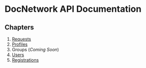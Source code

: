 # DocNetwork API Documentation

## Chapters

1. [Requests](/chapters/01-requests.md)
2. [Profiles](/chapters/02-profiles.md)
3. Groups (*Coming Soon*)
4. [Users](/chapters/04-users.md)
5. [Registrations](/chapters/05-registrations.md)
